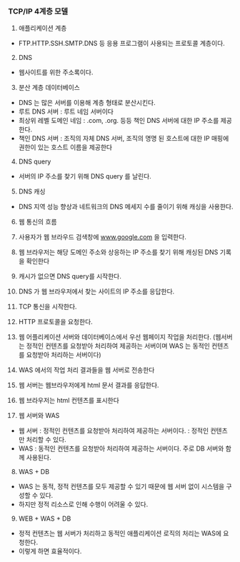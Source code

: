 ### TCP/IP 4계층 모델 

1. 애플리케이션 계층 
* FTP.HTTP.SSH.SMTP.DNS 등 응용 프로그램이 사용되는 프로토콜 계층이다. 

2. DNS 
* 웹사이트를 위한 주소록이다. 

3. 분산 계층 데이터베이스 
* DNS 는 많은 서버를 이용해 계층 형태로 분산시킨다.
* 루트 DNS 서버 : 루트 네임 서버이다 
* 최상위 레벨 도메인 네임 : .com, .org. 등등 책인 DNS 서버에 대한 IP 주소를 제공한다. 
* 책인 DNS 서버 : 조직의 자체 DNS 서버, 조직의 명명 된 호스트에 대한 IP 매핑에 권한이 있는 호스트 이름을 제공한다 

4. DNS query 
* 서버의 IP 주소를 찾기 위해 DNS query 를 날린다. 

5. DNS 캐싱 
* DNS 지역 성능 향상과 네트워크의 DNS 메세지 수를 줄이기 위해 캐싱을 사용한다. 

6. 웹 통신의 흐름

1. 사용자가 웹 브라우드 검색창에 www.google.com 을 입력한다. 
2. 웹 브라우저는 해당 도메인 주소와 상응하는 IP 주소를 찾기 위해 캐싱된 DNS 기록을 확인한다 
3. 캐시가 없으면 DNS query를 시작한다. 
4. DNS 가 웹 브라우저에서 찾는 사이트의 IP 주소를 응답한다. 
5. TCP 통신을 시작한다. 
6. HTTP 프로토콜을 요청한다. 
7. 웹 어플리케이션 서버와 데이터베이스에서 우선 웹페이지 작업을 처리한다.
   (웹서버는 정적인 컨텐츠를 요청받아 처리하여 제공하는 서버이며 WAS 는 동적인 컨텐츠를 요청받아 처리하는 서버이다)
8. WAS 에서의 작업 처리 결과들을 웹 서버로 전송한다 
9. 웹 서버는 웹브라우저에게 html 문서 결과를 응답한다.
10. 웹 브라우저는 html 컨텐츠를 표시한다 

7. 웹 서버와 WAS 
* 웹 서버 : 정적인 컨텐츠를 요청받아 처리하여 제공하는 서버이다. : 정적인 컨텐츠만 처리할 수 있다. 
* WAS : 동적인 컨텐츠를 요청받아 처리하여 제공하는 서버이다. 주로 DB 서버와 함께 사용된다. 

8.  WAS + DB
* WAS 는 동적, 정적 컨텐츠를 모두 제공할 수 있기 때문에 웹 서버 없이 시스템을 구성할 수 있다. 
* 하지만 정적 리소스로 인해 수행이 어려울 수 있다. 

9. WEB + WAS + DB 
* 정적 컨텐츠는 웹 서버가 처리하고 동적인 애플리케이션 로직의 처리는 WAS에 요청한다. 
* 이렇게 하면 효율적이다. 

